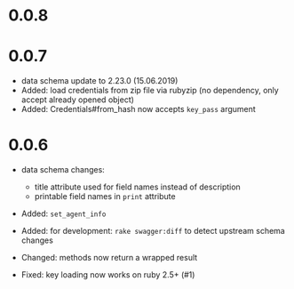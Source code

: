 # 0.0.8


# 0.0.7

- data schema update to 2.23.0 (15.06.2019)
- Added: load credentials from zip file via rubyzip (no dependency, only accept already opened object)
- Added: Credentials#from_hash now accepts `key_pass` argument

# 0.0.6

- data schema changes:
  - title attribute used for field names instead of description
  - printable field names in `print` attribute

- Added: `set_agent_info`
- Added: for development: `rake swagger:diff` to detect upstream schema changes
- Changed: methods now return a wrapped result
- Fixed: key loading now works on ruby 2.5+ (#1)
